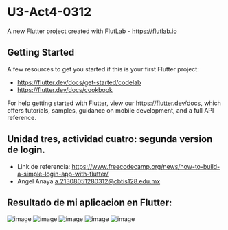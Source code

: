 # U3-Act4-0312

A new Flutter project created with FlutLab - https://flutlab.io

## Getting Started

A few resources to get you started if this is your first Flutter project:

- https://flutter.dev/docs/get-started/codelab
- https://flutter.dev/docs/cookbook

For help getting started with Flutter, view our
https://flutter.dev/docs, which offers tutorials,
samples, guidance on mobile development, and a full API reference.

## Unidad tres, actividad cuatro: segunda version de login.
- Link de referencia: https://www.freecodecamp.org/news/how-to-build-a-simple-login-app-with-flutter/
- Angel Anaya a.21308051280312@cbtis128.edu.mx

## Resultado de mi aplicacion en Flutter:
![image](https://github.com/AnayaMarinAngelAlejandro/U3-Act4-0312/assets/143743148/01e1a05b-b96f-4281-8746-1dbc7a633ecd)
![image](https://github.com/AnayaMarinAngelAlejandro/U3-Act4-0312/assets/143743148/959a0848-f95e-4574-a7f9-3dee4a06181d)
![image](https://github.com/AnayaMarinAngelAlejandro/U3-Act4-0312/assets/143743148/8b9aaf0a-63b9-4950-b602-444815d32ddc)
![image](https://github.com/AnayaMarinAngelAlejandro/U3-Act4-0312/assets/143743148/d38235cf-64de-4994-9a70-6290949359b4)
![image](https://github.com/AnayaMarinAngelAlejandro/U3-Act4-0312/assets/143743148/f4d91a7d-f704-4305-a921-b25483283af8)

